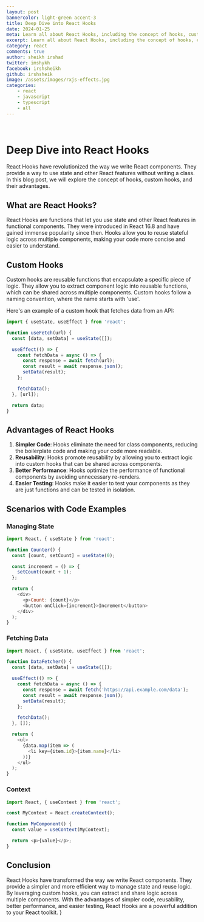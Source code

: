 ```yaml
---
layout: post
bannercolor: light-green accent-3
title: Deep Dive into React Hooks
date: 2024-01-25
meta: Learn all about React Hooks, including the concept of hooks, custom hooks, and their advantages. Explore various scenarios with code examples to understand how to use hooks effectively.
excerpt: Learn all about React Hooks, including the concept of hooks, custom hooks, and their advantages. Explore various scenarios with code examples to understand how to use hooks effectively.
category: react
comments: true
author: sheikh irshad
twitter: imshykh
facebook: irshsheikh
github: irshsheik
image: /assets/images/rxjs-effects.jpg
categories:
    - react
    - javascript
    - typescript
    - all
---
```

 &nbsp;
# Deep Dive into React Hooks

React Hooks have revolutionized the way we write React components. They provide a way to use state and other React features without writing a class. In this blog post, we will explore the concept of hooks, custom hooks, and their advantages.

## What are React Hooks?

React Hooks are functions that let you use state and other React features in functional components. They were introduced in React 16.8 and have gained immense popularity since then. Hooks allow you to reuse stateful logic across multiple components, making your code more concise and easier to understand.

## Custom Hooks

Custom hooks are reusable functions that encapsulate a specific piece of logic. They allow you to extract component logic into reusable functions, which can be shared across multiple components. Custom hooks follow a naming convention, where the name starts with 'use'.

Here's an example of a custom hook that fetches data from an API:

```javascript
import { useState, useEffect } from 'react';

function useFetch(url) {
  const [data, setData] = useState([]);

  useEffect(() => {
    const fetchData = async () => {
      const response = await fetch(url);
      const result = await response.json();
      setData(result);
    };

    fetchData();
  }, [url]);

  return data;
}
```

## Advantages of React Hooks

1. **Simpler Code**: Hooks eliminate the need for class components, reducing the boilerplate code and making your code more readable.
2. **Reusability**: Hooks promote reusability by allowing you to extract logic into custom hooks that can be shared across components.
3. **Better Performance**: Hooks optimize the performance of functional components by avoiding unnecessary re-renders.
4. **Easier Testing**: Hooks make it easier to test your components as they are just functions and can be tested in isolation.

## Scenarios with Code Examples

### Managing State

```javascript
import React, { useState } from 'react';

function Counter() {
  const [count, setCount] = useState(0);

  const increment = () => {
    setCount(count + 1);
  };

  return (
    <div>
      <p>Count: {count}</p>
      <button onClick={increment}>Increment</button>
    </div>
  );
}
```

### Fetching Data

```javascript
import React, { useState, useEffect } from 'react';

function DataFetcher() {
  const [data, setData] = useState([]);

  useEffect(() => {
    const fetchData = async () => {
      const response = await fetch('https://api.example.com/data');
      const result = await response.json();
      setData(result);
    };

    fetchData();
  }, []);

  return (
    <ul>
      {data.map(item => (
        <li key={item.id}>{item.name}</li>
      ))}
    </ul>
  );
}
```

### Context

```javascript
import React, { useContext } from 'react';

const MyContext = React.createContext();

function MyComponent() {
  const value = useContext(MyContext);

  return <p>{value}</p>;
}
```

## Conclusion

React Hooks have transformed the way we write React components. They provide a simpler and more efficient way to manage state and reuse logic. By leveraging custom hooks, you can extract and share logic across multiple components. With the advantages of simpler code, reusability, better performance, and easier testing, React Hooks are a powerful addition to your React toolkit.
}